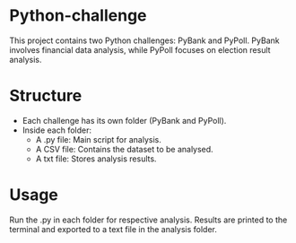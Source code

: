 # Python-challenge

This project contains two Python challenges: PyBank and PyPoll. PyBank involves financial data analysis, while PyPoll focuses on election result analysis.

# Structure

- Each challenge has its own folder (PyBank and PyPoll).
- Inside each folder:
  - A .py file: Main script for analysis.
  - A CSV file: Contains the dataset to be analysed.
  - A txt file: Stores analysis results.

# Usage

Run the .py in each folder for respective analysis. Results are printed to the terminal and exported to a text file in the analysis folder.

